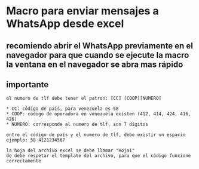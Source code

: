 # Macro para enviar mensajes a WhatsApp desde excel

## recomiendo abrir el WhatsApp previamente en el navegador para que cuando se ejecute la macro la ventana en el navegador se abra mas rápido

## importante

    el numero de tlf debe tener el patron: [CC] [COOP][NUMERO]

    * CC: código de país, para venezuela es 58
    * COOP: código de operadora en venezuela existen (412, 414, 424, 416, 426)
    * NUMERO: corresponde al numero de tlf, son 7 dígitos

    entre el código de país y el numero de tlf, debe existir un espacio
    ejemplo: 58 4121234567

    la hoja del archivo excel se debe llamar "Hoja1"
    de debe respetar el template del archivo, para que el código funcione correctamente